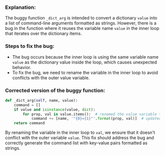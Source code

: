 ### Explanation:
The buggy function `_dict_arg` is intended to convert a dictionary `value` into a list of command-line arguments formatted as strings. However, there is a bug in the function where it reuses the variable name `value` in the inner loop that iterates over the dictionary items.

### Steps to fix the bug:
- The bug occurs because the inner loop is using the same variable name `value` as the dictionary value inside the loop, which causes unexpected behavior.
- To fix the bug, we need to rename the variable in the inner loop to avoid conflicts with the outer value variable.

### Corrected version of the buggy function:
```python
def _dict_arg(self, name, value):
    command = []
    if value and isinstance(value, dict):
        for prop, val in value.items():  # renamed the value variable to val
            command += [name, '"{0}={1}"'.format(prop, val)]  # updated to use val instead of value
    return command
```

By renaming the variable in the inner loop to `val`, we ensure that it doesn't conflict with the outer variable `value`. This fix should address the bug and correctly generate the command list with key-value pairs formatted as strings.